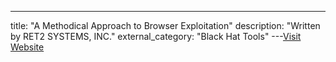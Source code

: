 ---
title: "A Methodical Approach to Browser Exploitation"
description: "Written by RET2 SYSTEMS, INC."
external_category: "Black Hat Tools"
---[Visit Website](https://blog.ret2.io/2018/06/05/pwn2own-2018-exploit-development/)

